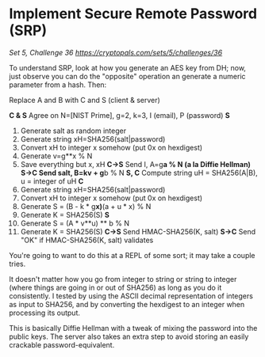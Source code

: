 # Implement Secure Remote Password (SRP)

_Set 5, Challenge 36_
_https://cryptopals.com/sets/5/challenges/36_

To understand SRP, look at how you generate an AES key from DH; now, just observe you can do the "opposite" operation an generate a numeric parameter from a hash. Then:

Replace A and B with C and S (client & server)

**C & S**
Agree on N=[NIST Prime], g=2, k=3, I (email), P (password)
**S**
  1. Generate salt as random integer
  2. Generate string xH=SHA256(salt|password)
  3. Convert xH to integer x somehow (put 0x on hexdigest)
  4. Generate v=g**x % N
  5. Save everything but x, xH
**C->S**
Send I, A=g**a % N (a la Diffie Hellman)
**S->C**
Send salt, B=kv + g**b % N
**S, C**
Compute string uH = SHA256(A|B), u = integer of uH
**C**
  1. Generate string xH=SHA256(salt|password)
  2. Convert xH to integer x somehow (put 0x on hexdigest)
  3. Generate S = (B - k * g**x)**(a + u * x) % N
  4. Generate K = SHA256(S)
**S**
  1. Generate S = (A * v**u) ** b % N
  2. Generate K = SHA256(S)
**C->S**
Send HMAC-SHA256(K, salt)
**S->C**
Send "OK" if HMAC-SHA256(K, salt) validates

You're going to want to do this at a REPL of some sort; it may take a couple tries.

It doesn't matter how you go from integer to string or string to integer (where things are going in or out of SHA256) as long as you do it consistently. I tested by using the ASCII decimal representation of integers as input to SHA256, and by converting the hexdigest to an integer when processing its output.

This is basically Diffie Hellman with a tweak of mixing the password into the public keys. The server also takes an extra step to avoid storing an easily crackable password-equivalent.
